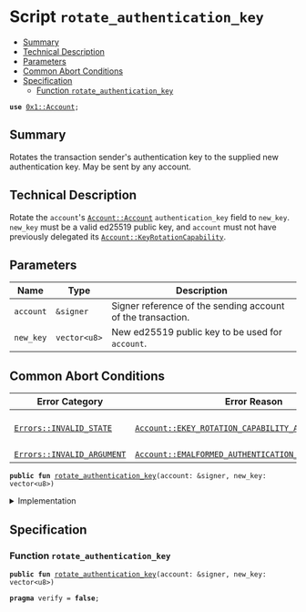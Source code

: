 
<a name="rotate_authentication_key"></a>

# Script `rotate_authentication_key`



-  [Summary](#@Summary_0)
-  [Technical Description](#@Technical_Description_1)
-  [Parameters](#@Parameters_2)
-  [Common Abort Conditions](#@Common_Abort_Conditions_3)
-  [Specification](#@Specification_4)
    -  [Function `rotate_authentication_key`](#@Specification_4_rotate_authentication_key)


<pre><code><b>use</b> <a href="../../modules/doc/Account.md#0x1_Account">0x1::Account</a>;
</code></pre>



<a name="@Summary_0"></a>

## Summary

Rotates the transaction sender's authentication key to the supplied new authentication key. May
be sent by any account.


<a name="@Technical_Description_1"></a>

## Technical Description

Rotate the <code>account</code>'s <code><a href="../../modules/doc/Account.md#0x1_Account_Account">Account::Account</a></code> <code>authentication_key</code> field to <code>new_key</code>.
<code>new_key</code> must be a valid ed25519 public key, and <code>account</code> must not have previously delegated
its <code><a href="../../modules/doc/Account.md#0x1_Account_KeyRotationCapability">Account::KeyRotationCapability</a></code>.


<a name="@Parameters_2"></a>

## Parameters

| Name      | Type         | Description                                                 |
| ------    | ------       | -------------                                               |
| <code>account</code> | <code>&signer</code>    | Signer reference of the sending account of the transaction. |
| <code>new_key</code> | <code>vector&lt;u8&gt;</code> | New ed25519 public key to be used for <code>account</code>.            |


<a name="@Common_Abort_Conditions_3"></a>

## Common Abort Conditions

| Error Category             | Error Reason                                               | Description                                                                              |
| ----------------           | --------------                                             | -------------                                                                            |
| <code><a href="../../modules/doc/Errors.md#0x1_Errors_INVALID_STATE">Errors::INVALID_STATE</a></code>    | <code><a href="../../modules/doc/Account.md#0x1_Account_EKEY_ROTATION_CAPABILITY_ALREADY_EXTRACTED">Account::EKEY_ROTATION_CAPABILITY_ALREADY_EXTRACTED</a></code> | <code>account</code> has already delegated/extracted its <code><a href="../../modules/doc/Account.md#0x1_Account_KeyRotationCapability">Account::KeyRotationCapability</a></code>.     |
| <code><a href="../../modules/doc/Errors.md#0x1_Errors_INVALID_ARGUMENT">Errors::INVALID_ARGUMENT</a></code> | <code><a href="../../modules/doc/Account.md#0x1_Account_EMALFORMED_AUTHENTICATION_KEY">Account::EMALFORMED_AUTHENTICATION_KEY</a></code>              | <code>new_key</code> was an invalid length.                                                         |


<pre><code><b>public</b> <b>fun</b> <a href="rotate_authentication_key.md#rotate_authentication_key">rotate_authentication_key</a>(account: &signer, new_key: vector&lt;u8&gt;)
</code></pre>



<details>
<summary>Implementation</summary>


<pre><code><b>fun</b> <a href="rotate_authentication_key.md#rotate_authentication_key">rotate_authentication_key</a>(account: &signer, new_key: vector&lt;u8&gt;) {
    <b>let</b> key_rotation_capability = <a href="../../modules/doc/Account.md#0x1_Account_extract_key_rotation_capability">Account::extract_key_rotation_capability</a>(account);
    <a href="../../modules/doc/Account.md#0x1_Account_rotate_authentication_key">Account::rotate_authentication_key</a>(&key_rotation_capability, new_key);
    <a href="../../modules/doc/Account.md#0x1_Account_restore_key_rotation_capability">Account::restore_key_rotation_capability</a>(key_rotation_capability);
}
</code></pre>



</details>

<a name="@Specification_4"></a>

## Specification


<a name="@Specification_4_rotate_authentication_key"></a>

### Function `rotate_authentication_key`


<pre><code><b>public</b> <b>fun</b> <a href="rotate_authentication_key.md#rotate_authentication_key">rotate_authentication_key</a>(account: &signer, new_key: vector&lt;u8&gt;)
</code></pre>




<pre><code><b>pragma</b> verify = <b>false</b>;
</code></pre>
